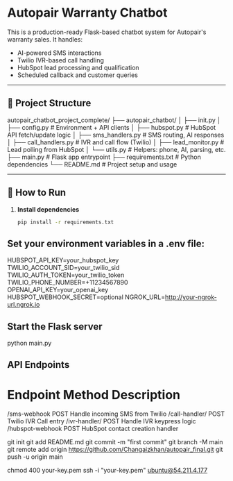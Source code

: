 # Autopair Warranty Chatbot

This is a production-ready Flask-based chatbot system for Autopair's warranty sales. It handles:
- AI-powered SMS interactions
- Twilio IVR-based call handling
- HubSpot lead processing and qualification
- Scheduled callback and customer queries

---

## 📁 Project Structure

autopair_chatbot_project_complete/
├── autopair_chatbot/
│ ├── init.py
│ ├── config.py # Environment + API clients
│ ├── hubspot.py # HubSpot API fetch/update logic
│ ├── sms_handlers.py # SMS routing, AI responses
│ ├── call_handlers.py # IVR and call flow (Twilio)
│ ├── lead_monitor.py # Lead polling from HubSpot
│ └── utils.py # Helpers: phone, AI, parsing, etc.
├── main.py # Flask app entrypoint
├── requirements.txt # Python dependencies
└── README.md # Project setup and usage


---

## 🚀 How to Run

1. **Install dependencies**
   ```bash
   pip install -r requirements.txt

## Set your environment variables in a .env file:
HUBSPOT_API_KEY=your_hubspot_key
TWILIO_ACCOUNT_SID=your_twilio_sid
TWILIO_AUTH_TOKEN=your_twilio_token
TWILIO_PHONE_NUMBER=+11234567890
OPENAI_API_KEY=your_openai_key
HUBSPOT_WEBHOOK_SECRET=optional
NGROK_URL=http://your-ngrok-url.ngrok.io

## Start the Flask server
python main.py


## API Endpoints
# Endpoint	        Method	Description
/sms-webhook	    POST	Handle incoming SMS from Twilio
/call-handler/<id>	POST	Twilio IVR Call entry
/ivr-handler/<id>	POST	Handle IVR keypress logic
/hubspot-webhook	POST	HubSpot contact creation handler



<!-- source venv/bin/activate -->




git init
git add README.md
git commit -m "first commit"
git branch -M main
git remote add origin https://github.com/Changaizkhan/autopair_final.git
git push -u origin main




chmod 400 your-key.pem
ssh -i "your-key.pem" ubuntu@54.211.4.177
